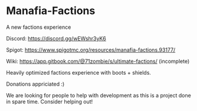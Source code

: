# Manafia-Factions
A new factions experience



Discord: https://discord.gg/wEWshr3yK6

Spigot: https://www.spigotmc.org/resources/manafia-factions.93177/

Wiki: https://app.gitbook.com/@71zombie/s/ultimate-factions/ (incomplete)

Heavily optimized factions experience with boots + shields.


Donations appriciated :)





We are looking for people to help with development as this is a project done in spare time. Consider helping out!
